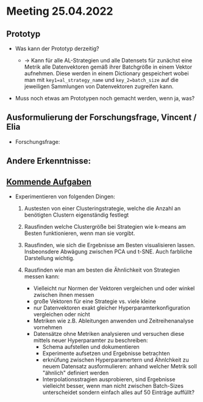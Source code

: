 # Meeting 25.04.2022

## Prototyp

- Was kann der Prototyp derzeitig?

  - $\rightarrow$ Kann für alle AL-Strategien und alle Datensets für zunächst eine Metrik alle Datenvektoren gemäß ihrer Batchgröße in einem Vektor aufnehmen. Diese werden in einem Dictionary gespeichert wobei man mit `key1=al_strategy_name` und `key_2=batch_size` auf die jeweiligen Sammlungen von Datenvektoren zugreifen kann.

- Muss noch etwas am Prototypen noch gemacht werden, wenn ja, was?

## Ausformulierung der Forschungsfrage, Vincent / Elia

- Forschungsfrage:

## Andere Erkenntnisse:

## [Kommende Aufgaben](https://github.com/paul1995tu/Data-Mining/blob/main/documents/working_steps.md)

- Experimentieren von folgenden Dingen:

  1. Austesten von einer Clusteringstrategie, welche die Anzahl an benötigten Clustern eigenständig festlegt

  2. Rausfinden welche Clustergröße bei Strategien wie k-means am Besten funktionieren, wenn man sie vorgibt.

  3. Rausfinden, wie sich die Ergebnisse am Besten visualisieren lassen. Insbeonsdere Abwägung zwischen PCA und t-SNE. Auch farbliche Darstellung wichtig.

  4. Rausfinden wie man am besten die Ähnlichkeit von Strategien messen kann:
     - Vielleicht nur Normen der Vektoren vergleichen und oder winkel zwischen ihnen messen
     - große Vektoren für eine Strategie vs. viele kleine
     - nur Datenvektoren exakt gleicher Hyperparamterkonfiguration vergleichen oder nicht
     - Metriken wie z.B. Ableitungen anwenden und Zeitreihenanalyse vornehmen
     - Datensätze ohne Metriken analysieren und versuchen diese mittels neuer Hyperparamter zu beschreiben:
       - Schema aufstellen und dokumentieren
       - Experimente aufsetzen und Ergebnisse betrachten
       - erknüfung zwischen Hyperparamertern und Ähnlchkeit zu neuem Datensatz ausformulieren: anhand welcher Metrik soll "ähnlich" definiert werden
       - Interpolationsstragien ausprobieren, sind Ergebnisse vielleicht besser, wenn man nicht zwischen Batch-Sizes unterscheidet sondern einfach alles auf 50 Einträge auffüllt?
